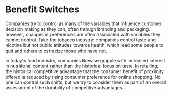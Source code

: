# Benefit Switches
Companies try to control as many of the variables that influence customer decision making as they can, often through branding and packaging. however, changes in preferences are often associated with variables they cannot control. Take the tobacco industry: companies control taste and nicotine but not public attitudes towards health, which lead some people to quit and others to ostracize those who have not.

In today's food industry, companies likewise grapple with increased interest in nutritional content rather than the historical focus on taste.  In retailing, the historical competitive advantage that the consumer benefit of proximity offered is reduced by rising consumer preference for online shopping. No one can control such shifts, but we try to consider them as part of an overall assessment of the durability of competitive advantages.
